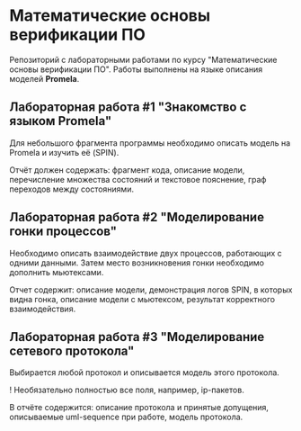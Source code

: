 # Математические основы верификации ПО
Репозиторий с лабораторными работами по курсу "Математические основы верификации ПО". Работы выполнены на языке описания моделей **Promela**.
## Лабораторная работа #1 "Знакомство с языком Promela"

Для небольшого фрагмента программы необходимо описать модель на Promela и изучить её (SPIN). 

Отчёт должен содержать:
фрагмент кода, 
описание модели, 
перечисление множества состояний и текстовое пояснение, 
граф переходов между состояниями. 

## Лабораторная работа #2 "Моделирование гонки процессов" 

Необходимо описать взаимодействие двух процессов, работающих с одними данными. Затем место возникновения гонки необходимо дополнить мьютексами. 

Отчет содержит:
описание модели, 
демонстрация логов SPIN, в которых видна гонка,
описание модели с мьютексом, 
результат корректного взаимодействия. 

## Лабораторная работа #3 "Моделирование сетевого протокола" 

Выбирается любой протокол и описывается модель этого протокола. 

! Необязательно полностью все поля, например, ip-пакетов. 

В отчёте содержится:
описание протокола и принятые допущения, 
описываемые uml-sequence при работе, 
модель протокола. 
